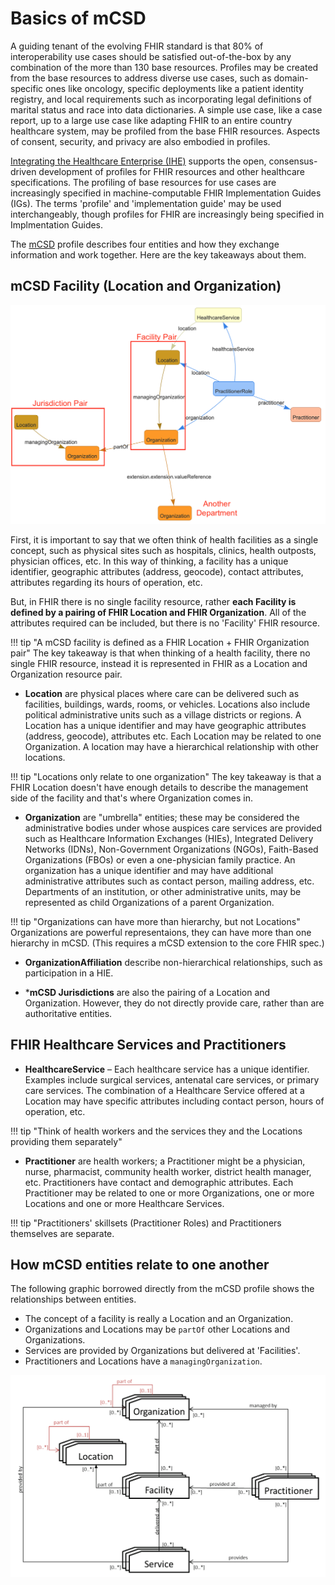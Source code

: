 # Basics of mCSD

A guiding tenant of the evolving FHIR standard is that 80% of interoperability use cases should be satisfied out-of-the-box by any combination of the more than 130 base resources. Profiles may be created from the base resources to address diverse use cases, such as domain-specific ones like oncology, specific deployments like a patient identity registry, and local requirements such as incorporating legal definitions of marital status and race into data dictionaries. A simple use case, like a case report, up to a large use case like adapting FHIR to an entire country healthcare system, may be profiled from the base FHIR resources. Aspects of consent, security, and privacy are also embodied in profiles. 

[Integrating the Healthcare Enterprise (IHE)](http://www.ihe.net) supports the open, consensus-driven development of profiles for FHIR resources and other healthcare specifications. The profiling of base resources for use cases are increasingly specified in machine-computable FHIR Implementation Guides (IGs). The terms 'profile' and 'implementation guide' may be used interchangeably, though profiles for FHIR are increasingly being specified in Implmentation Guides.

The [mCSD](https://www.ihe.net/uploadedFiles/Documents/ITI/IHE_ITI_Suppl_mCSD.pdf) profile describes four entities and how they exchange information and work together. Here are the key takeaways about them.

## mCSD Facility (Location and Organization)

![Alt text](../img/mcsd1.png "FHIR resources")

First, it is important to say that we often think of health facilities as a single concept, such as physical sites such as hospitals, clinics, health outposts, physician offices, etc. In this way of thinking, a facility has a unique identifier, geographic attributes (address, geocode), contact attributes, attributes regarding its hours of operation, etc. 

But, in FHIR there is no single facility resource, rather **each Facility is defined by a pairing of FHIR Location and FHIR Organization**. All of the attributes required can be included, but there is no 'Facility' FHIR resource.

!!! tip "A mCSD facility is defined as a FHIR Location + FHIR Organization pair"
    The key takeaway is that when thinking of a health facility, there no single FHIR resource, instead it is represented in FHIR as a Location and Organization resource pair. 

* **Location** are physical places where care can be delivered such as facilities, buildings, wards, rooms, or vehicles. Locations also include political administrative units such as a village districts or regions. A Location has a unique identifier and may have geographic attributes (address, geocode), attributes etc. Each Location may be related to one Organization. A location may have a hierarchical relationship with other locations.

!!! tip "Locations only relate to one organization"
    The key takeaway is that a FHIR Location doesn't have enough details to describe the management side of the facility and that's where Organization comes in.

* **Organization** are "umbrella" entities; these may be considered the administrative bodies under whose auspices care services are provided such as Healthcare Information Exchanges (HIEs), Integrated Delivery Networks (IDNs), Non-Government Organizations (NGOs), Faith-Based Organizations (FBOs) or even a one-physician family practice. An organization has a unique identifier and may have additional administrative attributes such as contact person, mailing address, etc. Departments of an institution, or other administrative units, may be represented as child Organizations of a parent Organization.

!!! tip "Organizations can have more than hierarchy, but not Locations"
    Organizations are powerful representaions, they can have more than one hierarchy in mCSD. (This requires a mCSD extension to the core FHIR spec.)

* **OrganizationAffiliation** describe non-hierarchical relationships, such as participation in a HIE.

* ***mCSD Jurisdictions** are also the pairing of a Location and Organization. However, they do not directly provide care, rather than are authoritative entities.

## FHIR Healthcare Services and Practitioners

* **HealthcareService** – Each healthcare service has a unique identifier. Examples include surgical services, antenatal care services, or primary care services. The combination of a Healthcare Service offered at a Location may have specific attributes including contact person, hours of operation, etc. 

!!! tip "Think of health workers and the services they and the Locations providing them separately"

* **Practitioner** are health workers; a Practitioner might be a physician, nurse, pharmacist, community health worker, district health manager, etc. Practitioners have contact and demographic attributes. Each Practitioner may be related to one or more Organizations, one or more Locations and one or more Healthcare Services.

!!! tip "Practitioners' skillsets (Practitioner Roles) and Practitioners themselves are separate.

## How mCSD entities relate to one another

The following graphic borrowed directly from the mCSD profile shows the relationships between entities.

* The concept of a facility is really a Location and an Organization.
* Organizations and Locations may be `partOf` other Locations and Organizations.
* Services are provided by Organizations but delivered at 'Facilities'.
* Practitioners and Locations have a `managingOrganization`.

![Alt text](../img/mcsd_entities.png "mCSD entities")
